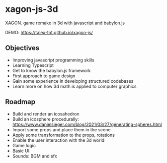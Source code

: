 # xagon-js-3d
XAGON. game remake in 3d with javascript and babylon.js

DEMO: https://talex-tnt.github.io/xagon-js/

## Objectives
- Improving javascript programming skills
- Learning Typescript
- Get to know the babylon.js framework
- First approach to game design
- Gain some experience in developing structured codebases
- Learn more on how 3d math is applied to computer graphics


## Roadmap

- Build and render an icosahedron
- Build an icosphere procedurally: https://www.danielsieger.com/blog/2021/03/27/generating-spheres.html
- Import some props and place them in the scene
- Apply some transformation to the props, rotations
- Enable the user interaction with the 3d world
- Game logic
- Basic UI
- Sounds: BGM and sfx

